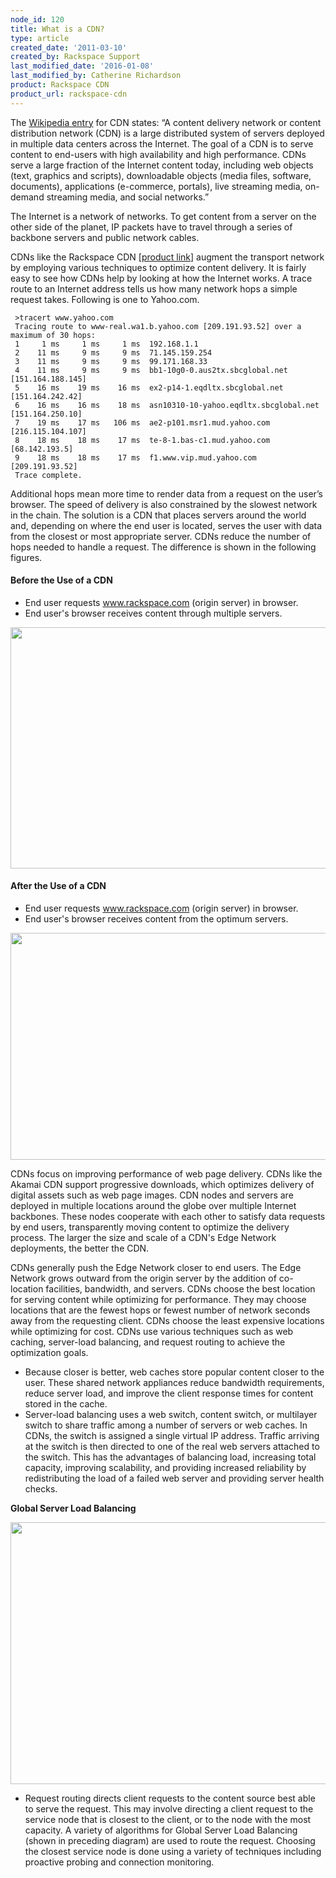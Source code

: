 ```yaml
---
node_id: 120
title: What is a CDN?
type: article
created_date: '2011-03-10'
created_by: Rackspace Support
last_modified_date: '2016-01-08'
last_modified_by: Catherine Richardson
product: Rackspace CDN
product_url: rackspace-cdn
---
```


The [Wikipedia
entry](http://en.wikipedia.org/wiki/Content_delivery_network) for CDN
states: &ldquo;A content delivery network or content distribution network
(CDN) is a large distributed system of servers deployed in multiple data
centers across the Internet. The goal of a CDN is to serve content to
end-users with high availability and high performance. CDNs serve a
large fraction of the Internet content today, including web objects
(text, graphics and scripts), downloadable objects (media files,
software, documents), applications (e-commerce, portals), live streaming
media, on-demand streaming media, and social networks.&rdquo;

The Internet is a network of networks. To get content from a server on
the other side of the planet, IP packets have to travel through a series
of backbone servers and public network cables.

CDNs like the Rackspace CDN \[[product
link](http://www.rackspace.com/cloud/cdn-content-delivery-network)\]
augment the transport network by employing various techniques to
optimize content delivery. It is fairly easy to see how CDNs help by
looking at how the Internet works. A trace route to an Internet address
tells us how many network hops a simple request takes. Following is one
to Yahoo.com.

     >tracert www.yahoo.com
     Tracing route to www-real.wa1.b.yahoo.com [209.191.93.52] over a maximum of 30 hops:
     1     1 ms     1 ms     1 ms  192.168.1.1
     2    11 ms     9 ms     9 ms  71.145.159.254
     3    11 ms     9 ms     9 ms  99.171.168.33
     4    11 ms     9 ms     9 ms  bb1-10g0-0.aus2tx.sbcglobal.net [151.164.188.145]
     5    16 ms    19 ms    16 ms  ex2-p14-1.eqdltx.sbcglobal.net [151.164.242.42]
     6    16 ms    16 ms    18 ms  asn10310-10-yahoo.eqdltx.sbcglobal.net [151.164.250.10]
     7    19 ms    17 ms   106 ms  ae2-p101.msr1.mud.yahoo.com [216.115.104.107]
     8    18 ms    18 ms    17 ms  te-8-1.bas-c1.mud.yahoo.com [68.142.193.5]
     9    18 ms    18 ms    17 ms  f1.www.vip.mud.yahoo.com [209.191.93.52]
     Trace complete.

Additional hops mean more time to render data from a request on the
user&rsquo;s browser. The speed of delivery is also constrained by the slowest
network in the chain. The solution is a CDN that places servers around
the world and, depending on where the end user is located, serves the
user with data from the closest or most appropriate server. CDNs reduce
the number of hops needed to handle a request. The difference is shown
in the following figures.

#### **Before the Use of a CDN**

-   End user requests www.rackspace.com (origin server) in browser.
-   End user's browser receives content through multiple servers.

<img src="https://8026b2e3760e2433679c-fffceaebb8c6ee053c935e8915a3fbe7.ssl.cf2.rackcdn.com/field/image/CDN-BEFORE_0.png" width="715" height="386" />



#### **After the Use of a CDN**

-   End user requests www.rackspace.com (origin server) in browser.
-   End user's browser receives content from the optimum servers.

<img src="https://8026b2e3760e2433679c-fffceaebb8c6ee053c935e8915a3fbe7.ssl.cf2.rackcdn.com/field/image/CDN-AFTER_0.png" width="723" height="363" />

CDNs focus on improving performance of web page delivery. CDNs like the
Akamai CDN support progressive downloads, which optimizes delivery of
digital assets such as web page images. CDN nodes and servers are
deployed in multiple locations around the globe over multiple Internet
backbones. These nodes cooperate with each other to satisfy data
requests by end users, transparently moving content to optimize the
delivery process. The larger the size and scale of a CDN's Edge Network
deployments, the better the CDN.

CDNs generally push the Edge Network closer to end users. The Edge
Network grows outward from the origin server by the addition of
co-location facilities, bandwidth, and servers. CDNs choose the best
location for serving content while optimizing for performance. They may
choose locations that are the fewest hops or fewest number of network
seconds away from the requesting client. CDNs choose the least expensive
locations while optimizing for cost. CDNs use various techniques such as
web caching, server-load balancing, and request routing to achieve the
optimization goals.

-   Because closer is better, web caches store popular content closer to
    the user. These shared network appliances reduce bandwidth
    requirements, reduce server load, and improve the client response
    times for content stored in the cache.
-   Server-load balancing uses a web switch, content switch, or
    multilayer switch to share traffic among a number of servers or
    web caches. In CDNs, the switch is assigned a single virtual
    IP address. Traffic arriving at the switch is then directed to one
    of the real web servers attached to the switch. This has the
    advantages of balancing load, increasing total capacity, improving
    scalability, and providing increased reliability by redistributing
    the load of a failed web server and providing server health checks.

**Global Server Load Balancing**



[<img src="https://8026b2e3760e2433679c-fffceaebb8c6ee053c935e8915a3fbe7.ssl.cf2.rackcdn.com/field/image/CDN-thirdIMAGE.png" width="783" height="419" />](#_msocom_4)

-   Request routing directs client requests to the content source best
    able to serve the request. This may involve directing a client
    request to the service node that is closest to the client, or to the
    node with the most capacity. A variety of algorithms for Global
    Server Load Balancing (shown in preceding diagram) are used to route
    the request. Choosing the closest service node is done using a
    variety of techniques including proactive probing and
    connection monitoring.
